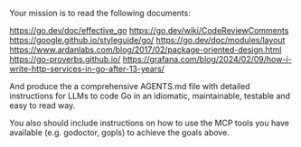 Your mission is to read the following documents:

https://go.dev/doc/effective_go
https://go.dev/wiki/CodeReviewComments
https://google.github.io/styleguide/go/
https://go.dev/doc/modules/layout
https://www.ardanlabs.com/blog/2017/02/package-oriented-design.html
https://go-proverbs.github.io/
https://grafana.com/blog/2024/02/09/how-i-write-http-services-in-go-after-13-years/

And produce the a comprehensive AGENTS.md file with detailed instructions for LLMs to code Go in an idiomatic, maintainable, testable and easy to read way.

You also should include instructions on how to use the MCP tools you have available (e.g. godoctor, gopls) to achieve the goals above.